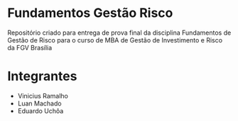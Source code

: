 # Fundamentos Gestão Risco
Repositório criado para entrega de prova final da disciplina Fundamentos de Gestão de Risco para o curso de MBA de Gestão de Investimento e Risco da FGV Brasília


# Integrantes
* Vinicius Ramalho
* Luan Machado
* Eduardo Uchôa
